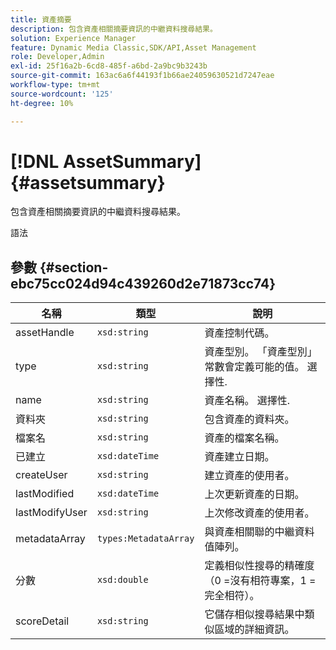 ```yaml
---
title: 資產摘要
description: 包含資產相關摘要資訊的中繼資料搜尋結果。
solution: Experience Manager
feature: Dynamic Media Classic,SDK/API,Asset Management
role: Developer,Admin
exl-id: 25f16a2b-6cd8-485f-a6bd-2a9bc9b3243b
source-git-commit: 163ac6a6f44193f1b66ae24059630521d7247eae
workflow-type: tm+mt
source-wordcount: '125'
ht-degree: 10%

---
```


# [!DNL AssetSummary]{#assetsummary}

包含資產相關摘要資訊的中繼資料搜尋結果。

語法

## 參數 {#section-ebc75cc024d94c439260d2e71873cc74}

| 名稱 | 類型 | 說明 |
|---|---|---|
| assetHandle | `xsd:string` | 資產控制代碼。 |
| type | `xsd:string` | 資產型別。 「資產型別」常數會定義可能的值。 選擇性. |
| name | `xsd:string` | 資產名稱。 選擇性. |
| 資料夾 | `xsd:string` | 包含資產的資料夾。 |
| 檔案名 | `xsd:string` | 資產的檔案名稱。 |
| 已建立 | `xsd:dateTime` | 資產建立日期。 |
| createUser | `xsd:string` | 建立資產的使用者。 |
| lastModified | `xsd:dateTime` | 上次更新資產的日期。 |
| lastModifyUser | `xsd:string` | 上次修改資產的使用者。 |
| metadataArray | `types:MetadataArray` | 與資產相關聯的中繼資料值陣列。 |
| 分數 | `xsd:double` | 定義相似性搜尋的精確度（0 =沒有相符專案，1 =完全相符）。 |
| scoreDetail | `xsd:string` | 它儲存相似搜尋結果中類似區域的詳細資訊。 |
